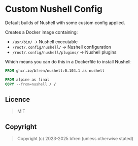 # Custom Nushell Config

Default builds of Nushell with some custom config applied.

Creates a Docker image containing:

- `/usr/bin/` -> Nushell executable
- `/root/.config/nushell/` -> Nushell configuration
- `/root/.config/nushell/plugins/` -> Nushell plugins

Which means you can do this in a Dockerfile to install Nushell:

```Dockerfile
FROM ghcr.io/bfren/nushell:0.104.1 as nushell

FROM alpine as final
COPY --from=nushell / /
```

## Licence

> MIT

## Copyright

> Copyright (c) 2023-2025 bfren (unless otherwise stated)
